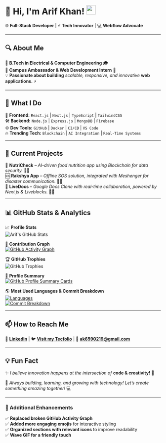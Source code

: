 # 🚀 **Hi, I'm Arif Khan!** <img src="https://raw.githubusercontent.com/arif6371/arif6371/main/wave.gif" width="30px">  

🌐 **Full-Stack Developer** | ⚡ **Tech Innovator** | 💻 **Webflow Advocate**  

---

## 🔍 **About Me**  
🏫 **B.Tech in Electrical & Computer Engineering** 🎓  
💼 **Campus Ambassador & Web Development Intern** 🏢  
💡 **Passionate about building** _scalable, responsive, and innovative_ **web applications.** ⚡  

---

## 🚀 **What I Do**  
🎨 **Frontend:** `React.js` | `Next.js` | `TypeScript` | `TailwindCSS`  
🛠 **Backend:** `Node.js` | `Express.js` | `MongoDB` | `Firebase`  
⚙️ **Dev Tools:** `GitHub` | `Docker` | `CI/CD` | `VS Code`  
🔥 **Trending Tech:** `Blockchain` | `AI Integration` | `Real-Time Systems`  

---

## 🌟 **Current Projects**  
📂 **NutriCheck** – _AI-driven food nutrition app using Blockchain for data security._ 🥗🔗  
🆘 **Rakshya App** – _Offline SOS solution, integrated with Meshenger for disaster communication._ 🚨📡  
📜 **LiveDocs** – _Google Docs Clone with real-time collaboration, powered by Next.js & Liveblocks._ 📝🚀  

---

## 📊 **GitHub Stats & Analytics**  

📈 **Profile Stats**  
![Arif's GitHub Stats](https://github-readme-stats.vercel.app/api?username=arif6371&show_icons=true&theme=radical&count_private=true&hide_border=true)  

📜 **Contribution Graph**  
[![GitHub Activity Graph](https://github-readme-activity-graph.vercel.app/graph?username=arif6371&theme=react-dark)](https://github.com/ashutosh00710/github-readme-activity-graph)  

🏆 **GitHub Trophies**  
![GitHub Trophies](https://github-profile-trophy.vercel.app/?username=arif6371&theme=radical&no-frame=true&margin-w=10)  

📄 **Profile Summary**  
[![GitHub Profile Summary Cards](https://github-profile-summary-cards.vercel.app/api/cards/profile-details?username=arif6371&theme=radical)](https://github.com/vn7n24fzkq/github-profile-summary-cards)  

🌎 **Most Used Languages & Commit Breakdown**  
[![Languages](https://github-profile-summary-cards.vercel.app/api/cards/repos-per-language?username=arif6371&theme=radical)](https://github.com/arif6371/)  
[![Commit Breakdown](https://github-profile-summary-cards.vercel.app/api/cards/most-commit-language?username=arif6371&theme=radical)](https://github.com/arif6371/)  

---

## 📫 **How to Reach Me**  
🔗 **[LinkedIn](https://www.linkedin.com/in/arif-khan313/)** | 🐦 **[Visit my Tecfolio](https://arif-s-portfolio.vercel.app/)** | 📩 **ak6590219@gmail.com**  

---

## 💡 **Fun Fact**  
✨ _I believe innovation happens at the intersection of_ **code & creativity!** 🚀  

🔧 _Always building, learning, and growing with technology! Let’s create something amazing together!_ 💻  

---

### **🔧 Additional Enhancements**
✅ **Replaced broken GitHub Activity Graph**  
✅ **Added more engaging emojis** for interactive styling  
✅ **Organized sections with relevant icons** to improve readability  
✅ **Wave GIF for a friendly touch**  


